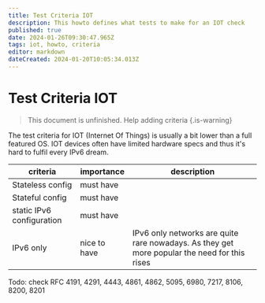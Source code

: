 ```yaml
---
title: Test Criteria IOT
description: This howto defines what tests to make for an IOT check
published: true
date: 2024-01-26T09:30:47.965Z
tags: iot, howto, criteria
editor: markdown
dateCreated: 2024-01-20T10:05:34.013Z
---
```


# Test Criteria IOT

> This document is unfinished. Help adding criteria
{.is-warning}

The test criteria for IOT (Internet Of Things) is usually a bit lower than a full featured OS. IOT devices often have limited hardware specs and thus it's hard to fulfil every IPv6 dream.

| criteria | importance | description |
| - | - | - |
| Stateless config | must have | |
| Stateful config | must have | | 
| static IPv6 configuration | must have | |
| IPv6 only | nice to have | IPv6 only networks are quite rare nowadays. As they get more popular the need for this rises |

Todo: check RFC 4191, 4291, 4443, 4861, 4862, 5095, 6980, 7217, 8106, 8200, 8201